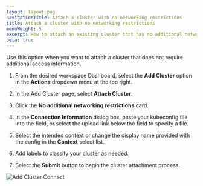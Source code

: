 ```yaml
---
layout: layout.pug
navigationTitle: Attach a cluster with no networking restrictions
title: Attach a cluster with no networking restrictions
menuWeight: 5
excerpt: How to attach an existing cluster that has no additional networking restrictions
beta: true
---
```


Use this option when you want to attach a cluster that does not require additional access information.

1. From the desired workspace Dashboard, select the **Add Cluster** option in the **Actions** dropdown menu at the top right.

1. In the Add Cluster page, select **Attach Cluster**.

1. Click the **No additional networking restrictions** card.

1. In the **Connection Information** dialog box, paste your kubeconfig file into the field, or select the upload link below the field to specify a file.

1. Select the intended context or change the display name provided with the config in the **Context** select list.

1. Add labels to classify your cluster as needed.

1. Select the **Submit** button to begin the cluster attachment process.

![Add Cluster Connect](/dkp/kommander/1.4/img/add-cluster-connect.png)
